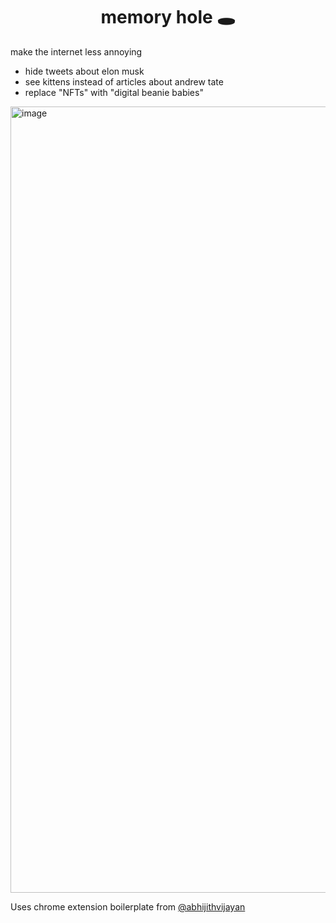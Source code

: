 <h1 align="center">memory hole 🕳️</h1>
<p>make the internet less annoying</p>
<ul>
<li>hide tweets about elon musk</li>
<li>see kittens instead of articles about andrew tate</li>
<li>replace "NFTs" with "digital beanie babies"</li>
</ul>

<img width="1258" alt="image" src="https://user-images.githubusercontent.com/34686302/203775698-61bfaadf-a63a-43e7-b8e6-4109dcdbb10e.png">

<p>Uses chrome extension boilerplate from <a href="https://twitter.com/_abhijithv">@abhijithvijayan</a></p>
